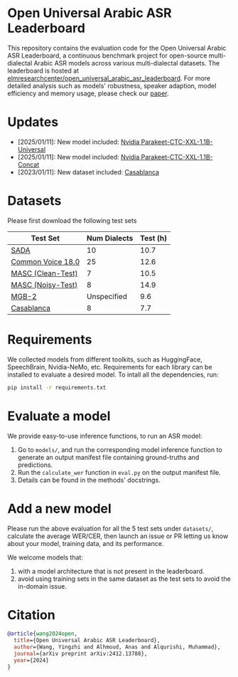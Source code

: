 # Open Universal Arabic ASR Leaderboard

This repository contains the evaluation code for the Open Universal Arabic ASR Leaderboard, a continuous benchmark project for open-source multi-dialectal Arabic ASR models across various multi-dialectal datasets. The leaderboard is hosted at [elmresearchcenter/open_universal_arabic_asr_leaderboard](https://huggingface.co/spaces/elmresearchcenter/open_universal_arabic_asr_leaderboard). For more detailed analysis such as models' robustness, speaker adaption, model efficiency and memory usage, please check our [paper](https://arxiv.org/pdf/2412.13788).

# Updates

- [2025/01/11]: New model included: [Nvidia Parakeet-CTC-XXL-1.1B-Universal](https://catalog.ngc.nvidia.com/orgs/nvidia/teams/riva/models/parakeet-ctc-riva-1-1b-unified-ml-cs-universal)
- [2025/01/11]: New model included: [Nvidia Parakeet-CTC-XXL-1.1B-Concat](https://catalog.ngc.nvidia.com/orgs/nvidia/teams/riva/models/parakeet-ctc-riva-1-1b-unified-ml-cs-concat)
- [2023/01/11]: New dataset included: [Casablanca](https://huggingface.co/datasets/UBC-NLP/Casablanca)

# Datasets

Please first download the following test sets

| Test Set                                                                                        | Num Dialects   | Test (h)    |
|-------------------------------------------------------------------------------------------------|----------------|-------------|
| [SADA](https://www.kaggle.com/datasets/sdaiancai/sada2022)                                      | 10             | 10.7        |
| [Common Voice 18.0](https://commonvoice.mozilla.org/en/datasets)                                | 25             | 12.6        |
| [MASC (Clean-Test)](https://ieee-dataport.org/open-access/masc-massive-arabic-speech-corpus)    | 7              | 10.5        |
| [MASC (Noisy-Test)](https://ieee-dataport.org/open-access/masc-massive-arabic-speech-corpus)    | 8              | 14.9        |
| [MGB-2](http://www.mgb-challenge.org/MGB-2.html)                                                | Unspecified    | 9.6         |
| [Casablanca](https://huggingface.co/datasets/UBC-NLP/Casablanca)                                | 8              | 7.7         |

# Requirements

We collected models from different toolkits, such as HuggingFace, SpeechBrain, Nvidia-NeMo, etc. Requirements for each library can be installed to evaluate a desired model. To intall all the dependencies, run:
```bash
pip install -r requirements.txt
```

# Evaluate a model

We provide easy-to-use inference functions, to run an ASR model:
1. Go to `models/`, and run the corresponding model inference function to generate an output manifest file containing ground-truths and predictions.
2. Run the `calculate_wer` function in `eval.py` on the output manifest file.
3. Details can be found in the methods' docstrings.

# Add a new model

Please run the above evaluation for all the 5 test sets under `datasets/`, calculate the average WER/CER, then launch an issue or PR letting us know about your model, training data, and its performance.

We welcome models that:
1. with a model architecture that is not present in the leaderboard.
2. avoid using training sets in the same dataset as the test sets to avoid the in-domain issue.

# Citation 

```bibtex
@article{wang2024open,
  title={Open Universal Arabic ASR Leaderboard},
  author={Wang, Yingzhi and Alhmoud, Anas and Alqurishi, Muhammad},
  journal={arXiv preprint arXiv:2412.13788},
  year={2024}
}
```
